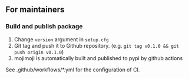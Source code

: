 ## For maintainers

### Build and publish package

1. Change `version` argument in `setup.cfg`
2. Git tag and push it to Github repository. (e.g. `git tag v0.1.0 && git push origin v0.1.0`)
3. mojimoji is automatically built and published to pypi by github actions

See .github/workflows/\*.yml for the configuration of CI.
